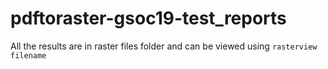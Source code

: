 # pdftoraster-gsoc19-test_reports
All the results are in raster files folder and can be viewed using ``rasterview filename``
